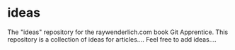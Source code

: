 # ideas
The "ideas" repository for the raywenderlich.com book Git Apprentice.
This repository is a collection of ideas for articles....
Feel free to add ideas....
